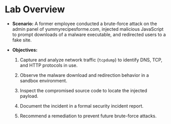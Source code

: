 # Lab Overview
- **Scenario:** A former employee conducted a brute-force attack on the admin panel of yummyrecipesforme.com, injected malicious JavaScript to prompt downloads of a malware executable, and redirected users to a fake site.
    
- **Objectives:**
    
    1. Capture and analyze network traffic (`tcpdump`) to identify DNS, TCP, and HTTP protocols in use.
        
    2. Observe the malware download and redirection behavior in a sandbox environment.
        
    3. Inspect the compromised source code to locate the injected payload.
        
    4. Document the incident in a formal security incident report.
        
    5. Recommend a remediation to prevent future brute-force attacks.